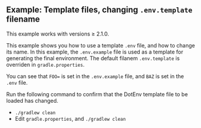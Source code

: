 ## Example: Template files, changing `.env.template` filename

This example works with versions ≥ 2.1.0.

This example shows you how to use a template `.env` file, and how to change its name. In this example, the `.env.example` file is used as a template for generating the final environment. The default filanem `.env.template` is overriden in `gradle.properties`.

You can see that `FOO=` is set in the `.env.example` file, and `BAZ` is set in the `.env` file.

Run the following command to confirm that the DotEnv template file to be loaded has changed.

- `./gradlew clean`
- Edit `gradle.properties`, and `./gradlew clean`
